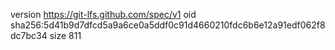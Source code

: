 version https://git-lfs.github.com/spec/v1
oid sha256:5d41b9d7dfcd5a9a6ce0a5ddf0c91d4660210fdc6b6e12a91edf062f8dc7bc34
size 811
